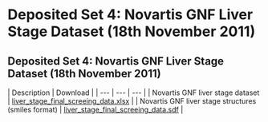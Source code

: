 # Deposited Set 4: Novartis GNF Liver Stage Dataset \(18th November 2011\)

## Deposited Set 4: Novartis GNF Liver Stage Dataset \(18th November 2011\)

| Description | Download |
| --- | --- | --- |
| Novartis GNF liver stage dataset | [liver\_stage\_final\_screeing\_data.xlsx](ftp://ftp.ebi.ac.uk/pub/databases/chembl/ChEMBLNTD/set4_gnf_liver/liver_stage_final_screeing_data.xlsx) |
| Novartis GNF liver stage structures \(smiles format\) | [liver\_stage\_final\_screeing\_data.sdf](ftp://ftp.ebi.ac.uk/pub/databases/chembl/ChEMBLNTD/set4_gnf_liver/liver_stage_final_screeing_data.sdf) |

## 

